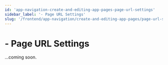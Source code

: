 ```yaml
---
id: 'app-navigation-create-and-editing-app-pages-page-url-settings'
sidebar_label: '- Page URL Settings'
slug: '/frontend/app-navigation/create-and-editing-app-pages/page-url-settings'
---
```


# - Page URL Settings

...coming soon.
